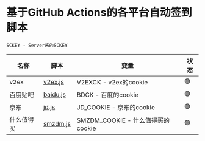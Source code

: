 # 基于GitHub Actions的各平台自动签到脚本



`SCKEY - Server酱的SCKEY`

| 名称     | 脚本                   | 变量                  | 状态 |
| -------- | ---------------------- | --------------------- | ---- |
| v2ex     | [v2ex.js](./v2ex.js)   | V2EXCK - v2ex的cookie | 🟢    |
| 百度贴吧 | [baidu.js](./baidu.js) | BDCK - 百度的cookie  | 🟢    |
| 京东 | [jd.js](./jd.js) | JD_COOKIE - 京东的cookie | 🟢 |
| 什么值得买 | [smzdm.js](./smzdm.js) | SMZDM_COOKIE - 什么值得买的cookie | 🟢 |

